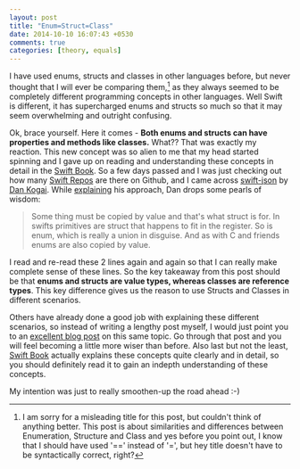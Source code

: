 ```yaml
---
layout: post
title: "Enum=Struct=Class"
date: 2014-10-10 16:07:43 +0530
comments: true
categories: [theory, equals]
---
```

I have used enums, structs and classes in other languages before, but never thought that I will ever be comparing them,[^1] as they always seemed to be completely different programming concepts in other languages. Well Swift is different, it has supercharged enums and structs so much so that it may seem overwhelming and outright confusing.

Ok, brace yourself. Here it comes - **Both enums and structs can have properties and methods like classes.** <!-- more -->What?? That was exactly my reaction. This new concept was so alien to me that my head started spinning and I gave up on reading and understanding these concepts in detail in the [Swift Book](https://developer.apple.com/library/ios/documentation/Swift/Conceptual/Swift_Programming_Language/ClassesAndStructures.html#//apple_ref/doc/uid/TP40014097-CH13-XID_135). So a few days passed and I was just checking out how many [Swift Repos](https://github.com/trending?l=swift&since=monthly) are there on Github, and I came across [swift-json](https://github.com/dankogai/swift-json) by [Dan Kogai](http://en.wikipedia.org/wiki/Dan_Kogai). While [explaining](https://github.com/dankogai/swift-json/wiki/Discussion) his approach, Dan drops some pearls of wisdom:

> Some thing must be copied by value and that's what struct is for. In swifts primitives are struct that happens to fit in the register. So is enum, which is really a union in disguise. And as with C and friends enums are also copied by value.

I read and re-read these 2 lines again and again so that I can really make complete sense of these lines. So the key takeaway from this post should be that **enums and structs are value types, whereas classes are reference types**. This key difference gives us the reason to use Structs and Classes in different scenarios.

Others have already done a good job with explaining these different scenarios, so instead of writing a lengthy post myself, I would just point you to an [excellent blog post](http://www.objc.io/issue-16/swift-classes-vs-structs.html) on this same topic. Go through that post and you will feel becoming a little more wiser than before. Also last but not the least, [Swift Book](https://developer.apple.com/library/ios/documentation/Swift/Conceptual/Swift_Programming_Language/ClassesAndStructures.html#//apple_ref/doc/uid/TP40014097-CH13-XID_135) actually explains these concepts quite clearly and in detail, so you should definitely read it to gain an indepth understanding of these concepts.

My intention was just to really smoothen-up the road ahead :-)

[^1]: I am sorry for a misleading title for this post, but couldn't think of anything better. This post is about similarities and differences between Enumeration, Structure and Class and yes before you point out, I know that I should have used '==' instead of '=', but hey title doesn't have to be syntactically correct, right?